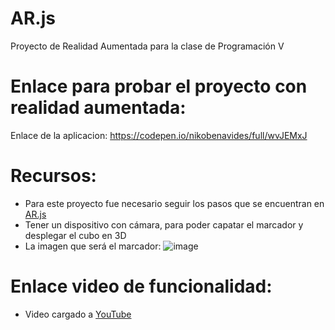 # AR.js
Proyecto de Realidad Aumentada para la clase de Programación V
# Enlace para probar el proyecto con realidad aumentada:
Enlace de la aplicacion: https://codepen.io/nikobenavides/full/wvJEMxJ
# Recursos:
- Para este proyecto fue necesario seguir los pasos que se encuentran en [AR.js](https://3sidedcube.com/ar-js-a-guide-to-developing-an-augmented-reality-web-app/)
- Tener un dispositivo con cámara, para poder capatar el marcador y desplegar el cubo en 3D
- La imagen que será el marcador:
    ![image](https://user-images.githubusercontent.com/80792944/121441920-3e9d6080-c950-11eb-864a-4177283641df.png)
# Enlace video de funcionalidad:
- Video cargado a [YouTube](https://www.youtube.com/watch?v=CfNg-T8eu0g)
